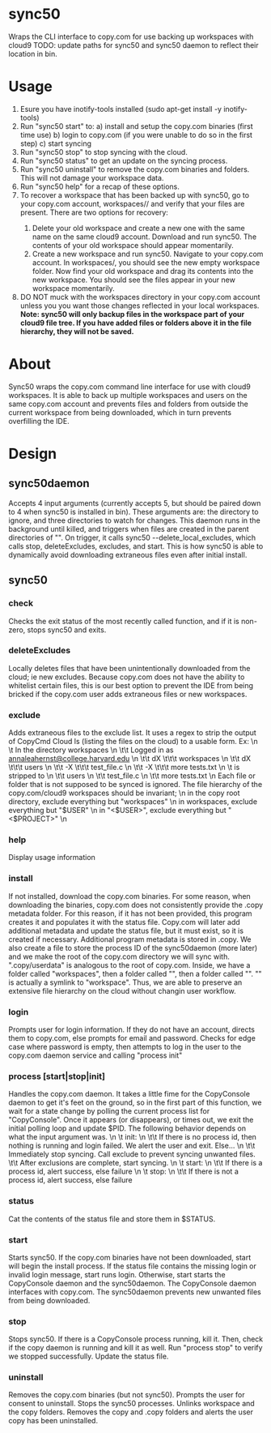 # sync50
Wraps the CLI interface to copy.com for use backing up workspaces with cloud9
TODO: update paths for sync50 and sync50 daemon to reflect their location in bin.

# Usage
1. Esure you have inotify-tools installed (sudo apt-get install -y inotify-tools)
2. Run "sync50 start" to:
    a) install and setup the copy.com binaries (first time use)
    b) login to copy.com (if you were unable to do so in the first step)
    c) start syncing
3. Run "sync50 stop" to stop syncing with the cloud.
4. Run "sync50 status" to get an update on the syncing process.
5. Run "sync50 uninstall" to remove the copy.com binaries and folders. This will
    not damage your workspace data.
6. Run "sync50 help" for a recap of these options.
7. To recover a workspace that has been backed up with sync50, go to your copy.com
    account, workspaces/<user>/<project> and verify that your files are present.
    There are two options for recovery:
    1. Delete your old workspace and create a new one with the same name on the
        same cloud9 account. Download and run sync50. The contents of your old 
        workspace should appear momentarily.
    2. Create a new workspace and run sync50. Navigate to your copy.com account.
        In workspaces/<user>, you should see the new empty workspace folder. Now
        find your old workspace and drag its contents into the new workspace. You
        should see the files appear in your new workspace momentarily.
8. DO NOT muck with the workspaces directory in your copy.com account unless you
    you want those changes reflected in your local workspaces.
**Note: sync50 will only backup files in the workspace part of your cloud9 file
    tree. If you have added files or folders above it in the file hierarchy, they
    will not be saved.**

# About
Sync50 wraps the copy.com command line interface for use with cloud9 workspaces.
It is able to back up multiple workspaces and users on the same copy.com account
and prevents files and folders from outside the current workspace from being 
downloaded, which in turn prevents overfilling the IDE.

# Design

## sync50daemon
Accepts 4 input arguments (currently accepts 5, but should be paired down to 4 when
sync50 is installed in bin). These arguments are: the directory to ignore, and three
directories to watch for changes. This daemon runs in the background until killed,
and triggers when files are created in the parent directories of "<USER>". On trigger,
it calls sync50 --delete_local_excludes, which calls stop, deleteExcludes, excludes,
and start. This is how sync50 is able to dynamically avoid downloading extraneous 
files even after initial install.

## sync50

### check
Checks the exit status of the most recently called function, and if it is non-zero,
stops sync50 and exits.

### deleteExcludes
Locally deletes files that have been unintentionally downloaded from the cloud; ie
new excludes. Because copy.com does not have the ability to whitelist certain files,
this is our best option to prevent the IDE from being bricked if the copy.com user
adds extraneous files or new workspaces.

### exclude
Adds extraneous files to the exclude list. It uses a regex to strip the output of
CopyCmd Cloud ls (listing the files on the cloud) to a usable form. Ex: \n
\t In the directory workspaces \n
\t\t Logged in as annaleahernst@college.harvard.edu \n
\t\t dX \t\t\t workspaces \n
\t\t dX \t\t\t users \n
\t\t -X \t\t\t test_file.c \n
\t\t -X \t\t\t more tests.txt \n
\t is stripped to \n
\t\t users \n
\t\t test_file.c \n
\t\t more tests.txt \n
Each file or folder that is not supposed to be synced is ignored. The file
hierarchy of the copy.com/cloud9 workspaces should be invariant; \n
in the copy root directory, exclude everything but "workspaces" \n
in workspaces, exclude everything but "$USER" \n
in "<$USER>", exclude everything but "<$PROJECT>" \n

### help
Display usage information

### install
If not installed, download the copy.com binaries. For some reason, when downloading
the binaries, copy.com does not consistently provide the .copy metadata folder. 
For this reason, if it has not been provided, this program creates it and populates
it with the status file. Copy.com will later add additional metadata and update
the status file, but it must exist, so it is created if necessary.
Additional program metadata is stored in .copy.
We also create a file to store the process ID of the sync50daemon (more later)
and we make the root of the copy.com directory we will sync with.
".copy/userdata" is analogous to the root of copy.com. Inside, we have a folder 
called "workspaces", then a folder called "<USER>", then a folder called "<PROJECT>".
"<PROJECT>" is actually a symlink to "workspace". Thus, we are able to preserve 
an extensive file hierarchy on the cloud without changin user workflow.

### login
Prompts user for login information. If they do not have an account, directs them
to copy.com, else prompts for email and password. Checks for edge case where password
is empty, then attempts to log in the user to the copy.com daemon service and
calling "process init"

### process [start|stop|init]
Handles the copy.com daemon. It takes a little fime for the CopyConsole daemon to
get it's feet on the ground, so in the first part of this function, we wait for
a state change by polling the current process list for "CopyConsole". Once it appears
(or disappears), or times out, we exit the initial polling loop and update $PID.
The following behavior depends on what the input argument was. \n
\t init: \n
\t\t If there is no process id, then nothing is running and login failed. We 
        alert the user and exit. Else... \n
\t\t Immediately stop syncing. Call exclude to prevent syncing unwanted files.
\t\t After exclusions are complete, start syncing. \n
\t start: \n
\t\t If there is a process id, alert success, else failure \n
\t stop: \n
\t\t If there is not a process id, alert success, else failure

### status
Cat the contents of the status file and store them in $STATUS.

### start
Starts sync50. If the copy.com binaries have not been downloaded, start will begin
the install process. If the status file contains the missing login or invalid login
message, start runs login.
Otherwise, start starts the CopyConsole daemon and the sync50daemon. The CopyConsole
daemon interfaces with copy.com. The sync50daemon prevents new unwanted files from
being downloaded.

### stop
Stops sync50. If there is a CopyConsole process running, kill it. Then, check if
the copy daemon is running and kill it as well. Run "process stop" to verify we 
stopped successfully. Update the status file.

### uninstall
Removes the copy.com binaries (but not sync50). Prompts the user for consent to 
uninstall. Stops the sync50 processes. Unlinks workspace and the copy folders.
Removes the copy and .copy folders and alerts the user copy has been uninstalled.
